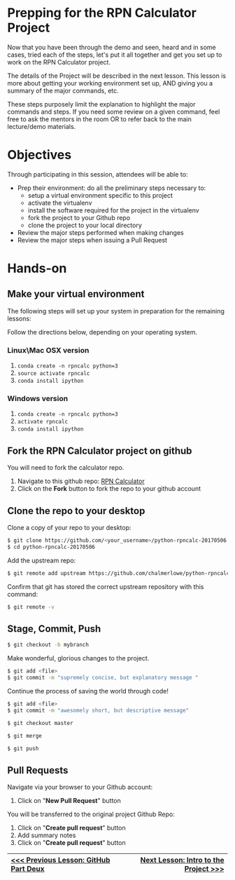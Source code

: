 # Prepping for the RPN Calculator Project

Now that you have been through the demo and seen, heard and in some cases, tried each of the steps, let's put it all together and get you set up to work on the RPN Calculator project.

The details of the Project will be described in the next lesson. This lesson is more about getting your working environment set up, AND giving you a summary of the major commands, etc.

These steps purposely limit the explanation to highlight the major commands and steps. If you need some review on a given command, feel free to ask the mentors in the room OR to refer back to the main lecture/demo materials.

# Objectives

Through participating in this session, attendees will be able to:

* Prep their environment:  do all the preliminary steps necessary to:
    * setup a virtual environment specific to this project
    * activate the virtualenv
    * install the software required for the project in the virtualenv
    * fork the project to your Github repo
    * clone the project to your local directory
* Review the major steps performed when making changes
* Review the major steps when issuing a Pull Request

# Hands-on

## Make your virtual environment

The following steps will set up your system in preparation for the remaining lessons:

Follow the directions below, depending on your operating system.

### Linux\Mac OSX version

1. `conda create -n rpncalc python=3`
1. `source activate rpncalc`
1. `conda install ipython`

### Windows version

1. `conda create -n rpncalc python=3`
1. `activate rpncalc`
1. `conda install ipython`

## Fork the RPN Calculator project on github

You will need to fork the calculator repo.

1. Navigate to this github repo: [RPN Calculator](https://github.com/chalmerlowe/python-rpncalc-20170506)
2. Click on the **Fork** button to fork the repo to your github account

## Clone the repo to your desktop

Clone a copy of your repo to your desktop:

```bash
$ git clone https://github.com/<your_username>/python-rpncalc-20170506.git
$ cd python-rpncalc-20170506
```

Add the upstream repo:

```bash
$ git remote add upstream https://github.com/chalmerlowe/python-rpncalc-20170506.git
```

Confirm that git has stored the correct upstream repository with this command:

```bash
$ git remote -v
```

## Stage, Commit, Push

```bash
$ git checkout -b mybranch
```

Make wonderful, glorious changes to the project.

```bash
$ git add <file>
$ git commit -m "supremely concise, but explanatory message "
```

Continue the process of saving the world through code!

```bash
$ git add <file>
$ git commit -m "awesomely short, but descriptive message"
```

```bash
$ git checkout master
```

```bash
$ git merge
```

```bash
$ git push
```

## Pull Requests

Navigate via your browser to your Github account:

1. Click on "**New Pull Request**" button

You will be transferred to the original project Github Repo:

1. Click on "**Create pull request**" button
1. Add summary notes
1. Click on "**Create pull request**" button


|[<<< Previous Lesson: GitHub Part Deux](./lesson_06_github_part_deux.md)|[Next Lesson: Intro to the Project >>>](./lesson_08_intro_to_the_project.md)|
|:--|--:|
